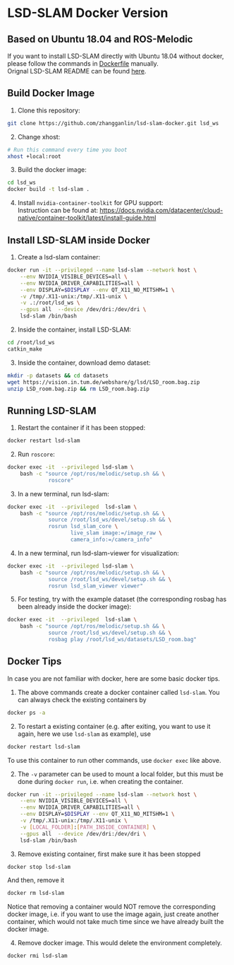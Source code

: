 # LSD-SLAM Docker Version
## Based on Ubuntu 18.04 and ROS-Melodic
If you want to install LSD-SLAM directly with Ubuntu 18.04 without docker, please follow the commands in [Dockerfile](Dockerfile) manually.\
Orignal LSD-SLAM README can be found [here](lsd_readme.md).

## Build Docker Image
1. Clone this repository:
```bash
git clone https://github.com/zhangganlin/lsd-slam-docker.git lsd_ws
```
2. Change xhost:
```bash
# Run this command every time you boot
xhost +local:root
```

3. Build the docker image:
```bash
cd lsd_ws
docker build -t lsd-slam .
``` 
4. Install `nvidia-container-toolkit` for GPU support:\
Instruction can be found at: https://docs.nvidia.com/datacenter/cloud-native/container-toolkit/latest/install-guide.html

## Install LSD-SLAM inside Docker
1. Create a lsd-slam container:
```bash
docker run -it --privileged --name lsd-slam --network host \
    --env NVIDIA_VISIBLE_DEVICES=all \
    --env NVIDIA_DRIVER_CAPABILITIES=all \
    --env DISPLAY=$DISPLAY --env QT_X11_NO_MITSHM=1 \
    -v /tmp/.X11-unix:/tmp/.X11-unix \
    -v .:/root/lsd_ws \
    --gpus all  --device /dev/dri:/dev/dri \
    lsd-slam /bin/bash
```

2. Inside the container, install LSD-SLAM:
```bash
cd /root/lsd_ws
catkin_make
```

3. Inside the container, download demo dataset:
```bash
mkdir -p datasets && cd datasets
wget https://vision.in.tum.de/webshare/g/lsd/LSD_room.bag.zip
unzip LSD_room.bag.zip && rm LSD_room.bag.zip
```

## Running LSD-SLAM
1. Restart the container if it has been stopped:
```bash
docker restart lsd-slam
```

2. Run `roscore`:
```bash
docker exec -it  --privileged lsd-slam \
    bash -c "source /opt/ros/melodic/setup.sh && \
             roscore"
```

3. In a new terminal, run lsd-slam:
```bash
docker exec -it  --privileged  lsd-slam \
    bash -c "source /opt/ros/melodic/setup.sh && \
             source /root/lsd_ws/devel/setup.sh && \
             rosrun lsd_slam_core \
                    live_slam image:=/image_raw \
                    camera_info:=/camera_info"
```

4. In a new terminal, run lsd-slam-viewer for visualization:
```bash
docker exec -it  --privileged lsd-slam \
    bash -c "source /opt/ros/melodic/setup.sh && \
             source /root/lsd_ws/devel/setup.sh && \
             rosrun lsd_slam_viewer viewer"
```

5. For testing, try with the example dataset (the corresponding rosbag has been already inside the docker image):
```bash
docker exec -it  --privileged  lsd-slam \
    bash -c "source /opt/ros/melodic/setup.sh && \
             source /root/lsd_ws/devel/setup.sh && \
             rosbag play /root/lsd_ws/datasets/LSD_room.bag"
```

## Docker Tips
In case you are not familiar with docker, here are some basic docker tips.
1. The above commands create a docker container called `lsd-slam`. You can always check the existing containers by 
```bash
docker ps -a
```
2. To restart a existing container (e.g. after exiting, you want to use it again, here we use `lsd-slam` as example), use
```bash
docker restart lsd-slam
```
To use this container to run other commands, use `docker exec` like above.

2. The `-v` parameter can be used to mount a local folder, but this must be done during `docker run`, i.e. when creating the container.
```bash
docker run -it --privileged --name lsd-slam --network host \
    --env NVIDIA_VISIBLE_DEVICES=all \
    --env NVIDIA_DRIVER_CAPABILITIES=all \
    --env DISPLAY=$DISPLAY --env QT_X11_NO_MITSHM=1 \
    -v /tmp/.X11-unix:/tmp/.X11-unix \
    -v [LOCAL_FOLDER]:[PATH_INSIDE_CONTAINER] \
    --gpus all  --device /dev/dri:/dev/dri \
    lsd-slam /bin/bash
```

3. Remove existing container, first make sure it has been stopped
```bash
docker stop lsd-slam
```
And then, remove it
```bash
docker rm lsd-slam
```
Notice that removing a container would NOT remove the corresponding docker image, i.e. if you want to use the image again, just create another container, which would not take much time since we have already built the docker image.

4. Remove docker image. This would delete the environment completely.
```
docker rmi lsd-slam
```

